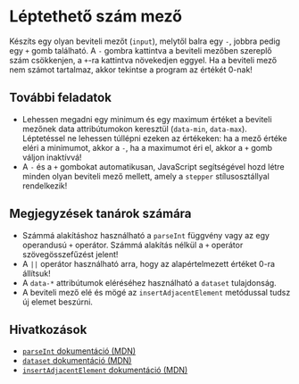 # Léptethető szám mező

Készíts egy olyan beviteli mezőt (`input`), melytől balra egy `-`, jobbra pedig egy `+` gomb található. A `-` gombra kattintva a beviteli mezőben szereplő szám csökkenjen, a `+`-ra kattintva növekedjen eggyel. Ha a beviteli mező nem számot tartalmaz, akkor tekintse a program az értékét 0-nak!

## További feladatok

- Lehessen megadni egy minimum és egy maximum értéket a beviteli mezőnek data attribútumokon keresztül (`data-min`, `data-max`). Léptetéssel ne lehessen túllépni ezeken az értékeken: ha a mező értéke eléri a minimumot, akkor a `-`, ha a maximumot éri el, akkor a `+` gomb váljon inaktívvá!
- A `-` és a `+` gombokat automatikusan, JavaScript segítségével hozd létre minden olyan beviteli mező mellett, amely a `stepper` stílusosztállyal rendelkezik!

## Megjegyzések tanárok számára

- Számmá alakításhoz használható a `parseInt` függvény vagy az egy operandusú `+` operátor. Számmá alakítás nélkül a `+` operátor szövegösszefűzést jelent!
- A `||` operátor használható arra, hogy az alapértelmezett értéket 0-ra állítsuk!
- A `data-*` attribútumok eléréséhez használható a `dataset` tulajdonság.
- A beviteli mező elé és mögé az `insertAdjacentElement` metódussal tudsz új elemet beszúrni.

## Hivatkozások

- [`parseInt` dokumentáció (MDN)][1]
- [`dataset` dokumentáció (MDN)][2]
- [`insertAdjacentElement` dokumentáció (MDN)][3]

[1]: https://developer.mozilla.org/en-US/docs/Web/JavaScript/Reference/Global_Objects/parseInt
[2]: https://developer.mozilla.org/en-US/docs/Web/API/HTMLOrForeignElement/dataset
[3]: https://developer.mozilla.org/en-US/docs/Web/API/Element/insertAdjacentElement
